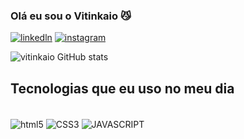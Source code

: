 ### Olá eu sou o Vitinkaio 😼

[![linkedln](https://img.shields.io/badge/LinkedIn-0077B5?style=for-the-badge&logo=linkedin&logoColor=white)](https://www.linkedin.com/in/vitor-caio-5ab53933b)
[![instagram](https://img.shields.io/badge/Instagram-E4405F?style=for-the-badge&logo=instagram&logoColor=white)](https://www.instagram.com/vitinkaio?igsh=Nmt6dzExMWF3MzBj)

![vitinkaio GitHub stats](https://github-readme-stats.vercel.app/api?username=japask8&show_icons=true&theme=tokyonight)

## Tecnologias que eu uso no meu dia

<div style="display: inline_block"><br/>
<img align="center" alt="html5" src="https://img.shields.io/badge/HTML5-E34F26?style=for-the-badge&logo=html5&logoColor=white" />
<img align="center" alt="CSS3" src="https://img.shields.io/badge/CSS3-1572B6?style=for-the-badge&logo=css3&logoColor=white" />
<img align="center" alt="JAVASCRIPT" src="https://img.shields.io/badge/JavaScript-F7DF1E?style=for-the-badge&logo=javascript&logoColor=black" />

</div>
